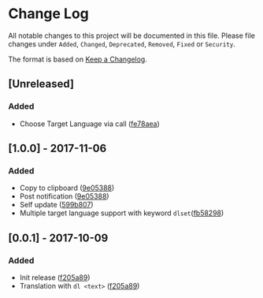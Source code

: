 # Change Log
All notable changes to this project will be documented in this file.
Please file changes under `Added`, `Changed`, `Deprecated`, `Removed`, `Fixed` or `Security`.

The format is based on [Keep a Changelog](http://keepachangelog.com/).

## [Unreleased]

### Added

- Choose Target Language via call ([fe78aea](../../commit/fe78aea4f14e2d76dbdffa17c90e1d4550b1e425))

## [1.0.0] - 2017-11-06

### Added

- Copy to clipboard ([9e05388](../../commit/77d6e3d6c96243752caacd77100992159ae008a5))
- Post notification ([9e05388](../../commit/77d6e3d6c96243752caacd77100992159ae008a5))
- Self update ([599b807](../../commit/70d61d73083786ab6db950d5f12cc4c5a5da1d94))
- Multiple target language support with keyword `dlset`([fb58298](287269467bef008fbdf29ea941cf413e0c7dbab1))

## [0.0.1] - 2017-10-09

### Added

- Init release ([f205a89](../../commit/9e053884a227ea907f591c58273efc40fe7b5882))
- Translation with `dl <text>` ([f205a89](../../commit/9e053884a227ea907f591c58273efc40fe7b5882))
